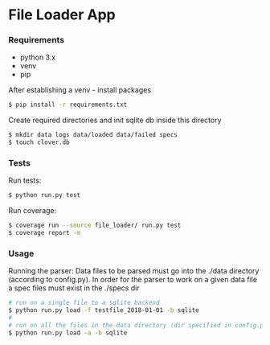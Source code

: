 # File Loader App

### Requirements
* python 3.x
* venv
* pip

After establishing a venv - install packages
```bash
$ pip install -r requirements.txt
```

Create required directories and init sqlite db inside this directory
```bash
$ mkdir data logs data/loaded data/failed specs
$ touch clover.db
```


### Tests
Run tests:
```bash
$ python run.py test
```

Run coverage:
```bash
$ coverage run --source file_loader/ run.py test
$ coverage report -m
```


### Usage 

Running the parser:
Data files to be parsed must go into the ./data directory (according to config.py). 
In order for the parser to work on a given data file a spec files must exist in the ./specs dir

```bash
# run on a single file to a sqlite backend
$ python run.py load -f testfile_2018-01-01 -b sqlite
#
# run on all the files in the data directory (dir specified in config.py)
$ python run.py load -a -b sqlite
```

